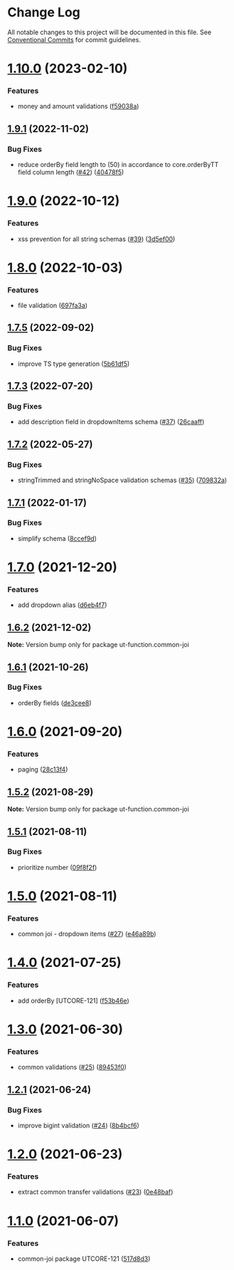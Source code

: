 # Change Log

All notable changes to this project will be documented in this file.
See [Conventional Commits](https://conventionalcommits.org) for commit guidelines.

# [1.10.0](https://github.com/softwaregroup-bg/ut-function/compare/ut-function.iban@1.4.0...ut-function.common-joi@1.10.0) (2023-02-10)


### Features

* money and amount validations ([f59038a](https://github.com/softwaregroup-bg/ut-function/commit/f59038aeb65d74c135bc083c2d60bef5fa2bbcad))





## [1.9.1](https://github.com/softwaregroup-bg/ut-function/compare/ut-function.ngram@1.1.0...ut-function.common-joi@1.9.1) (2022-11-02)


### Bug Fixes

* reduce orderBy field length to (50) in accordance to core.orderByTT field column length ([#42](https://github.com/softwaregroup-bg/ut-function/issues/42)) ([40478f5](https://github.com/softwaregroup-bg/ut-function/commit/40478f5ab04bf3d359ede831c45a1f6261700c4a))





# [1.9.0](https://github.com/softwaregroup-bg/ut-function/compare/ut-function.common-joi@1.8.0...ut-function.common-joi@1.9.0) (2022-10-12)


### Features

* xss prevention for all string schemas ([#39](https://github.com/softwaregroup-bg/ut-function/issues/39)) ([3d5ef00](https://github.com/softwaregroup-bg/ut-function/commit/3d5ef00ffc787878efeda427234fa53ecd44d2d7))





# [1.8.0](https://github.com/softwaregroup-bg/ut-function/compare/ut-function.xml2json@1.1.14...ut-function.common-joi@1.8.0) (2022-10-03)


### Features

* file validation ([697fa3a](https://github.com/softwaregroup-bg/ut-function/commit/697fa3ac92a7195ed779e689bf7a158b8b88b5fa))





## [1.7.5](https://github.com/softwaregroup-bg/ut-function/compare/ut-function.common-joi@1.7.3...ut-function.common-joi@1.7.5) (2022-09-02)


### Bug Fixes

* improve TS type generation ([5b61df5](https://github.com/softwaregroup-bg/ut-function/commit/5b61df59102fd74baf07d218c165ded75b68a28b))





## [1.7.3](https://github.com/softwaregroup-bg/ut-function/compare/ut-function.xml2json@1.1.12...ut-function.common-joi@1.7.3) (2022-07-20)


### Bug Fixes

* add description field in dropdownItems schema ([#37](https://github.com/softwaregroup-bg/ut-function/issues/37)) ([26caaff](https://github.com/softwaregroup-bg/ut-function/commit/26caaff92b95eb0690c5cc077eb635637b388ccc))





## [1.7.2](https://github.com/softwaregroup-bg/ut-function/compare/ut-function.xjx@1.1.10...ut-function.common-joi@1.7.2) (2022-05-27)


### Bug Fixes

* stringTrimmed and stringNoSpace validation schemas ([#35](https://github.com/softwaregroup-bg/ut-function/issues/35)) ([709832a](https://github.com/softwaregroup-bg/ut-function/commit/709832a8434ed877918a5b1bc017d7a645896fd1))





## [1.7.1](https://github.com/softwaregroup-bg/ut-function/compare/ut-function.common-joi@1.7.0...ut-function.common-joi@1.7.1) (2022-01-17)


### Bug Fixes

* simplify schema ([8ccef9d](https://github.com/softwaregroup-bg/ut-function/commit/8ccef9d9e075b82d0fea615c7bd764ad2bd61f9e))





# [1.7.0](https://github.com/softwaregroup-bg/ut-function/compare/ut-function.dispatch@1.4.1...ut-function.common-joi@1.7.0) (2021-12-20)


### Features

* add dropdown alias ([d6eb4f7](https://github.com/softwaregroup-bg/ut-function/commit/d6eb4f7a16805a5e1955547a73d5e028f7b76a99))





## [1.6.2](https://github.com/softwaregroup-bg/ut-function/compare/ut-function.currency@1.2.0...ut-function.common-joi@1.6.2) (2021-12-02)

**Note:** Version bump only for package ut-function.common-joi





## [1.6.1](https://github.com/softwaregroup-bg/ut-function/compare/ut-function.cert@1.1.0...ut-function.common-joi@1.6.1) (2021-10-26)


### Bug Fixes

* orderBy fields ([de3cee8](https://github.com/softwaregroup-bg/ut-function/commit/de3cee89b0a7e99a1aa42ea17b49cafd52b44744))





# [1.6.0](https://github.com/softwaregroup-bg/ut-function/compare/ut-function.common-joi@1.5.2...ut-function.common-joi@1.6.0) (2021-09-20)


### Features

* paging ([28c13f4](https://github.com/softwaregroup-bg/ut-function/commit/28c13f43c927c421ac9ad577508ea829a3358e92))





## [1.5.2](https://github.com/softwaregroup-bg/ut-function/compare/ut-function.common-joi@1.5.1...ut-function.common-joi@1.5.2) (2021-08-29)

**Note:** Version bump only for package ut-function.common-joi





## [1.5.1](https://github.com/softwaregroup-bg/ut-function/compare/ut-function.common-joi@1.5.0...ut-function.common-joi@1.5.1) (2021-08-11)


### Bug Fixes

* prioritize number ([09f8f2f](https://github.com/softwaregroup-bg/ut-function/commit/09f8f2f0892de99b0fed49d0de80bc1d01b96ae2))





# [1.5.0](https://github.com/softwaregroup-bg/ut-function/compare/ut-function.dispatch@1.4.0...ut-function.common-joi@1.5.0) (2021-08-11)


### Features

* common joi - dropdown items ([#27](https://github.com/softwaregroup-bg/ut-function/issues/27)) ([e46a89b](https://github.com/softwaregroup-bg/ut-function/commit/e46a89b323255938217b27ae213000d5508bea58))





# [1.4.0](https://github.com/softwaregroup-bg/ut-function/compare/ut-function.common-joi@1.3.0...ut-function.common-joi@1.4.0) (2021-07-25)


### Features

* add orderBy [UTCORE-121] ([f53b46e](https://github.com/softwaregroup-bg/ut-function/commit/f53b46e361aa9ba9e6e445e19c5fc7104faee9c6))





# [1.3.0](https://github.com/softwaregroup-bg/ut-function/compare/ut-function.common-joi@1.2.1...ut-function.common-joi@1.3.0) (2021-06-30)


### Features

* common validations ([#25](https://github.com/softwaregroup-bg/ut-function/issues/25)) ([89453f0](https://github.com/softwaregroup-bg/ut-function/commit/89453f0ca918be545fe3322912967f4706e01802))





## [1.2.1](https://github.com/softwaregroup-bg/ut-function/compare/ut-function.common-joi@1.2.0...ut-function.common-joi@1.2.1) (2021-06-24)


### Bug Fixes

* improve bigint validation ([#24](https://github.com/softwaregroup-bg/ut-function/issues/24)) ([8b4bcf6](https://github.com/softwaregroup-bg/ut-function/commit/8b4bcf69d440ad6b6802e6fb8bc75d70f9415189))





# [1.2.0](https://github.com/softwaregroup-bg/ut-function/compare/ut-function.common-joi@1.1.0...ut-function.common-joi@1.2.0) (2021-06-23)


### Features

* extract common transfer validations ([#23](https://github.com/softwaregroup-bg/ut-function/issues/23)) ([0e48baf](https://github.com/softwaregroup-bg/ut-function/commit/0e48baf0d39a3a7e9e2126c3abf80cd3c2225b3c))





# [1.1.0](https://github.com/softwaregroup-bg/ut-function/compare/ut-function.currency@1.1.0...ut-function.common-joi@1.1.0) (2021-06-07)


### Features

* common-joi package UTCORE-121 ([517d8d3](https://github.com/softwaregroup-bg/ut-function/commit/517d8d3e8dbeeb526fcd41b409ec5605367a3c62))
